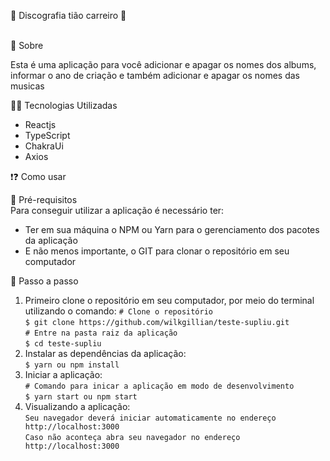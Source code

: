 🎵 Discografia tião carreiro 🎵</br></br>

💭 Sobre</br>

Esta é uma aplicação para você adicionar e apagar os nomes dos albums, informar o ano de criação e também adicionar e apagar os nomes das musicas</br>

👨‍💻 Tecnologias Utilizadas</br>

* Reactjs
* TypeScript
* ChakraUi
* Axios 

❗❓ Como usar</br>

🤔 Pré-requisitos</br>
Para conseguir utilizar a aplicação é necessário ter:

* Ter em sua máquina o NPM ou Yarn para o gerenciamento dos pacotes da aplicação</br>
* E não menos importante, o GIT para clonar o repositório em seu computador</br>

📝 Passo a passo</br>
1. Primeiro clone o repositório em seu computador, por meio do terminal utilizando o comando:
`# Clone o repositório`</br>
`$ git clone https://github.com/wilkgillian/teste-supliu.git`</br>
`# Entre na pasta raiz da aplicação`</br>
`$ cd teste-supliu`</br>
2. Instalar as dependências da aplicação:</br>
`$ yarn ou npm install`</br>
3. Iniciar a aplicação:</br>
`# Comando para inicar a aplicação em modo de desenvolvimento`</br>
`$ yarn start ou npm start`</br>
4. Visualizando a aplicação:</br>
`Seu navegador deverá iniciar automaticamente no endereço http://localhost:3000` </br>
`Caso não aconteça abra seu navegador no endereço http://localhost:3000`
